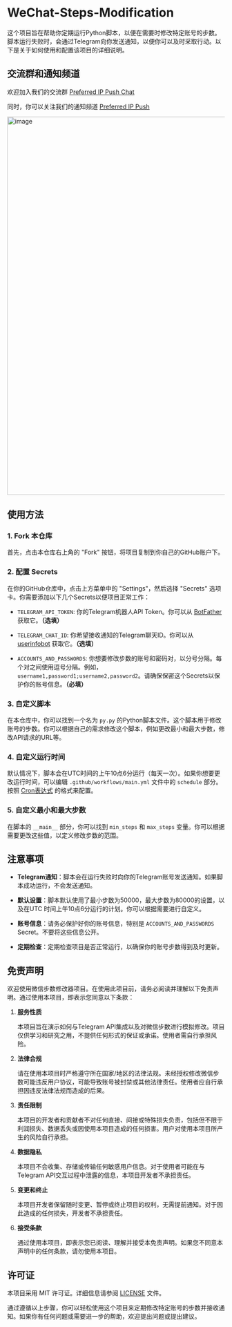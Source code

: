 # WeChat-Steps-Modification

这个项目旨在帮助你定期运行Python脚本，以便在需要时修改特定账号的步数。脚本运行失败时，会通过Telegram向你发送通知，以便你可以及时采取行动。以下是关于如何使用和配置该项目的详细说明。

## 交流群和通知频道

欢迎加入我们的交流群 [Preferred IP Push Chat](https://t.me/Preferred_IP_Push_Chat)

同时，你可以关注我们的通知频道 [Preferred IP Push](https://t.me/Preferred_IP_Push)

<img width="876" alt="image" src="https://github.com/ymyuuu/WeChat-Steps-Modification/assets/135582157/7325fabb-f20d-4835-8e71-5ce0fc3d22d3">


## 使用方法

### 1. Fork 本仓库

首先，点击本仓库右上角的 "Fork" 按钮，将项目复制到你自己的GitHub账户下。

### 2. 配置 Secrets

在你的GitHub仓库中，点击上方菜单中的 "Settings"，然后选择 "Secrets" 选项卡。你需要添加以下几个Secrets以便项目正常工作：

- `TELEGRAM_API_TOKEN`: 你的Telegram机器人API Token。你可以从 [BotFather](https://core.telegram.org/bots#botfather) 获取它。**（选填）**

- `TELEGRAM_CHAT_ID`: 你希望接收通知的Telegram聊天ID。你可以从 [userinfobot](https://core.telegram.org/bots#usernames-and-telegram-ids) 获取它。**（选填）**

- `ACCOUNTS_AND_PASSWORDS`: 你想要修改步数的账号和密码对，以分号分隔。每个对之间使用逗号分隔。例如，`username1,password1;username2,password2`。请确保保密这个Secrets以保护你的账号信息。**（必填）**

### 3. 自定义脚本

在本仓库中，你可以找到一个名为 `py.py` 的Python脚本文件。这个脚本用于修改账号的步数。你可以根据自己的需求修改这个脚本，例如更改最小和最大步数，修改API请求的URL等。

### 4. 自定义运行时间

默认情况下，脚本会在UTC时间的上午10点6分运行（每天一次）。如果你想要更改运行时间，可以编辑 `.github/workflows/main.yml` 文件中的 `schedule` 部分。按照 [Cron表达式](https://docs.github.com/en/actions/learn-github-actions/workflow-syntax-for-github-actions#onschedule) 的格式来配置。

### 5. 自定义最小和最大步数

在脚本的 `__main__` 部分，你可以找到 `min_steps` 和 `max_steps` 变量。你可以根据需要更改这些值，以定义修改步数的范围。


## 注意事项

- **Telegram通知**：脚本会在运行失败时向你的Telegram账号发送通知。如果脚本成功运行，不会发送通知。

- **默认设置**：脚本默认使用了最小步数为50000，最大步数为80000的设置，以及在UTC 时间上午10点6分运行的计划。你可以根据需要进行自定义。

- **账号信息**：请务必保护好你的账号信息，特别是 `ACCOUNTS_AND_PASSWORDS` Secret。不要将这些信息公开。

- **定期检查**：定期检查项目是否正常运行，以确保你的账号步数得到及时更新。


## 免责声明

欢迎使用微信步数修改器项目。在使用此项目前，请务必阅读并理解以下免责声明。通过使用本项目，即表示您同意以下条款：

1. **服务性质**

   本项目旨在演示如何与Telegram API集成以及对微信步数进行模拟修改。项目仅供学习和研究之用，不提供任何形式的保证或承诺。使用者需自行承担风险。

2. **法律合规**

   请在使用本项目时严格遵守所在国家/地区的法律法规。未经授权修改微信步数可能违反用户协议，可能导致账号被封禁或其他法律责任。使用者应自行承担因违反法律法规而造成的后果。

3. **责任限制**

   本项目的开发者和贡献者不对任何直接、间接或特殊损失负责，包括但不限于利润损失、数据丢失或因使用本项目造成的任何损害。用户对使用本项目所产生的风险自行承担。

4. **数据隐私**

   本项目不会收集、存储或传输任何敏感用户信息。对于使用者可能在与Telegram API交互过程中泄露的信息，本项目开发者不承担责任。

5. **变更和终止**

   本项目开发者保留随时变更、暂停或终止项目的权利，无需提前通知。对于因此造成的任何损失，开发者不承担责任。

6. **接受条款**

   通过使用本项目，即表示您已阅读、理解并接受本免责声明。如果您不同意本声明中的任何条款，请勿使用本项目。


## 许可证

本项目采用 MIT 许可证。详细信息请参阅 [LICENSE](LICENSE) 文件。

通过遵循以上步骤，你可以轻松使用这个项目来定期修改特定账号的步数并接收通知。如果你有任何问题或需要进一步的帮助，欢迎提出问题或提出建议。
